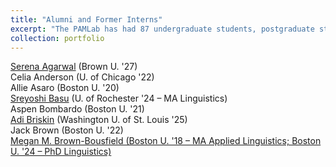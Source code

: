 ```yaml
---
title: "Alumni and Former Interns"
excerpt: "The PAMLab has had 87 undergraduate students, postgraduate students, and interns join us over the years."
collection: portfolio
---
```


<a href='https://www.linkedin.com/in/serena-agarwal-382b592b7/' target='_blank'>Serena Agarwal</a> (Brown U. '27)<br/>
Celia Anderson (U. of Chicago '22)<br/>
Allie Asaro (Boston U. '20)<br/>
<a href='https://www.linkedin.com/in/sreyoshi-basu/' target='_blank'>Sreyoshi Basu</a> (U. of Rochester '24 – MA Linguistics)<br/>
Aspen Bombardo (Boston U. '21)<br/>
<a href='https://www.linkedin.com/in/adi-briskin252/' target='_blank'>Adi Briskin</a> (Washington U. of St. Louis '25)<br/>
Jack Brown (Boston U. '22)<br/>
<a href='https://www.bu.edu/linguistics/profile/megan-m-brown-bousfield/' target='_blank'>Megan M. Brown-Bousfield (Boston U. '18 – MA Applied Linguistics; Boston U. '24 – PhD Linguistics)<br/>
